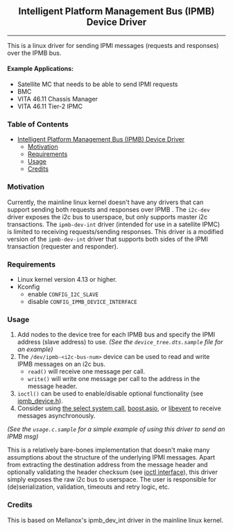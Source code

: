## <center>Intelligent Platform Management Bus (IPMB) Device Driver</center>

---

This is a linux driver for sending IPMI messages (requests and responses) over the IPMB bus.

#### Example Applications:
  * Satellite MC that needs to be able to send IPMI requests
  * BMC
  * VITA 46.11 Chassis Manager
  * VITA 46.11 Tier-2 IPMC

### Table of Contents
- [Intelligent Platform Management Bus (IPMB) Device Driver](#intelligent-platform-management-bus--ipmb--device-driver)
    * [Motivation](#motivation)
    * [Requirements](#requirements)
    * [Usage](#usage)
    * [Credits](#credits)

### Motivation 
Currently, the mainline linux kernel doesn't have any drivers that can support
sending both requests and responses over IPMB . The `i2c-dev` driver exposes the
i2c bus to userspace, but only supports master i2c transactions. The `ipmb-dev-int`
driver (intended for use in a satellite IPMC) is limited to receiving requests/sending
responses. This driver is a modified version of the `ipmb-dev-int` driver that supports
both sides of the IPMI transaction (requester and responder).

### Requirements

  * Linux kernel version 4.13 or higher.
  * Kconfig
    * enable `CONFIG_I2C_SLAVE`
    * disable `CONFIG_IPMB_DEVICE_INTERFACE`

### Usage

 1. Add nodes to the device tree for each IPMB bus and specify
    the IPMI address (slave address) to use. *(See the 
    `device_tree.dts.sample` file for an example)*
 2. The `/dev/ipmb-<i2c-bus-num>` device can be used to read and write IPMB messages on an i2c bus.
    * `read()` will receive one message per call.
    * `write()` will write one message per call to the address in the message header.
 3. `ioctl()` can be used to enable/disable optional functionality (see [ipmb_device.h](ipmb_device.h)).
 4. Consider using [the select system call](https://man7.org/linux/man-pages/man2/select.2.html),
    [boost.asio](https://www.boost.org/doc/libs/1_76_0/doc/html/boost_asio.html), or
    [libevent](https://libevent.org/) to receive messages asynchronously.

*(See the `usage.c.sample` for a simple example of using this driver to send 
an IPMB msg)*

This is a relatively bare-bones implementation that doesn't make many assumptions
about the structure of the underlying IPMI messages. Apart from extracting the destination
address from the message header and optionally validating the header checksum (see
[ioctl interface](ipmb_device.h)), this driver simply exposes the raw i2c bus to
userspace. The user is responsible for (de)serialization, validation, timeouts and
retry logic, etc.

### Credits

This is based on Mellanox's ipmb_dev_int driver in the mainline linux kernel.
